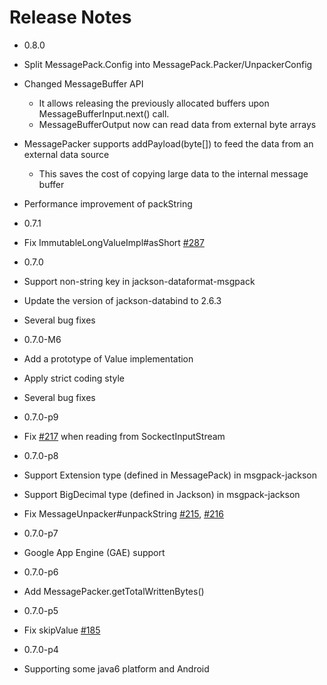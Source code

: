 # Release Notes

* 0.8.0
 * Split MessagePack.Config into MessagePack.Packer/UnpackerConfig 
 * Changed MessageBuffer API 
    * It allows releasing the previously allocated buffers upon MessageBufferInput.next() call.
    * MessageBufferOutput now can read data from external byte arrays
 * MessagePacker supports addPayload(byte[]) to feed the data from an external data source 
   * This saves the cost of copying large data to the internal message buffer
 * Performance improvement of packString

* 0.7.1
 * Fix ImmutableLongValueImpl#asShort [#287](https://github.com/msgpack/msgpack-java/pull/287)

* 0.7.0
 * Support non-string key in jackson-dataformat-msgpack
 * Update the version of jackson-databind to 2.6.3
 * Several bug fixes

* 0.7.0-M6
 * Add a prototype of Value implementation
 * Apply strict coding style
 * Several bug fixes

* 0.7.0-p9
 * Fix [#217](https://github.com/msgpack/msgpack-java/issues/217) when reading from SockectInputStream 

* 0.7.0-p8
 * Support Extension type (defined in MessagePack) in msgpack-jackson
 * Support BigDecimal type (defined in Jackson) in msgpack-jackson
 * Fix MessageUnpacker#unpackString [#215](https://github.com/msgpack/msgpack-java/pull/215), [#216](https://github.com/msgpack/msgpack-java/pull/216)

* 0.7.0-p7
 * Google App Engine (GAE) support

* 0.7.0-p6
 * Add MessagePacker.getTotalWrittenBytes()

* 0.7.0-p5
 * Fix skipValue [#185](https://github.com/msgpack/msgpack-java/pull/185)

* 0.7.0-p4
 * Supporting some java6 platform and Android

